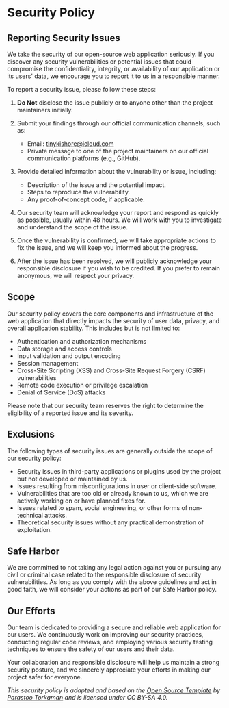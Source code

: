 # Security Policy

## Reporting Security Issues

We take the security of our open-source web application seriously. If you discover any security vulnerabilities or potential issues that could compromise the confidentiality, integrity, or availability of our application or its users' data, we encourage you to report it to us in a responsible manner.

To report a security issue, please follow these steps:

1. **Do Not** disclose the issue publicly or to anyone other than the project maintainers initially.

2. Submit your findings through our official communication channels, such as:
   - Email: tinykishore@icloud.com
   - Private message to one of the project maintainers on our official communication platforms (e.g., GitHub).

3. Provide detailed information about the vulnerability or issue, including:
   - Description of the issue and the potential impact.
   - Steps to reproduce the vulnerability.
   - Any proof-of-concept code, if applicable.

4. Our security team will acknowledge your report and respond as quickly as possible, usually within 48 hours. We will work with you to investigate and understand the scope of the issue.

5. Once the vulnerability is confirmed, we will take appropriate actions to fix the issue, and we will keep you informed about the progress.

6. After the issue has been resolved, we will publicly acknowledge your responsible disclosure if you wish to be credited. If you prefer to remain anonymous, we will respect your privacy.

## Scope

Our security policy covers the core components and infrastructure of the web application that directly impacts the security of user data, privacy, and overall application stability. This includes but is not limited to:

- Authentication and authorization mechanisms
- Data storage and access controls
- Input validation and output encoding
- Session management
- Cross-Site Scripting (XSS) and Cross-Site Request Forgery (CSRF) vulnerabilities
- Remote code execution or privilege escalation
- Denial of Service (DoS) attacks

Please note that our security team reserves the right to determine the eligibility of a reported issue and its severity.

## Exclusions

The following types of security issues are generally outside the scope of our security policy:

- Security issues in third-party applications or plugins used by the project but not developed or maintained by us.
- Issues resulting from misconfigurations in user or client-side software.
- Vulnerabilities that are too old or already known to us, which we are actively working on or have planned fixes for.
- Issues related to spam, social engineering, or other forms of non-technical attacks.
- Theoretical security issues without any practical demonstration of exploitation.

## Safe Harbor

We are committed to not taking any legal action against you or pursuing any civil or criminal case related to the responsible disclosure of security vulnerabilities. As long as you comply with the above guidelines and act in good faith, we will consider your actions as part of our Safe Harbor policy.

## Our Efforts

Our team is dedicated to providing a secure and reliable web application for our users. We continuously work on improving our security practices, conducting regular code reviews, and employing various security testing techniques to ensure the safety of our users and their data.

Your collaboration and responsible disclosure will help us maintain a strong security posture, and we sincerely appreciate your efforts in making our project safer for everyone.

*This security policy is adapted and based on the [Open Source Template](https://github.com/ParastooTorkaman/os-security/blob/master/SECURITY.md) by [Parastoo Torkaman](https://github.com/ParastooTorkaman) and is licensed under CC BY-SA 4.0.*
